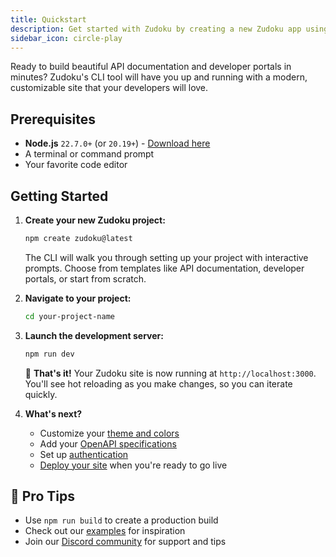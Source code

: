 ```yaml
---
title: Quickstart
description: Get started with Zudoku by creating a new Zudoku app using the `create-zudoku` tool.
sidebar_icon: circle-play
---
```


Ready to build beautiful API documentation and developer portals in minutes? Zudoku's CLI tool will have you up and running with a modern, customizable site that your developers will love.

## Prerequisites

- **Node.js** `22.7.0+` (or `20.19+`) - [Download here](https://nodejs.org/)
- A terminal or command prompt
- Your favorite code editor

## Getting Started

<Stepper>

1. **Create your new Zudoku project:**

   ```bash
   npm create zudoku@latest
   ```

   The CLI will walk you through setting up your project with interactive prompts. Choose from templates like API documentation, developer portals, or start from scratch.

1. **Navigate to your project:**

   ```bash
   cd your-project-name
   ```

1. **Launch the development server:**

   ```bash
   npm run dev
   ```

   🎉 **That's it!** Your Zudoku site is now running at `http://localhost:3000`. You'll see hot reloading as you make changes, so you can iterate quickly.

1. **What's next?**
   - Customize your [theme and colors](./customization/colors-theme.mdx)
   - Add your [OpenAPI specifications](./configuration/api-reference.md)
   - Set up [authentication](./configuration/authentication.md)
   - [Deploy your site](./deployment.md) when you're ready to go live

</Stepper>

## 🚀 Pro Tips

- Use `npm run build` to create a production build
- Check out our [examples](https://github.com/zuplo/zudoku/tree/main/examples) for inspiration
- Join our [Discord community](https://discord.gg/zuplo) for support and tips
